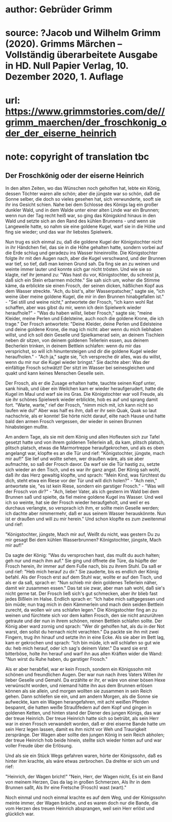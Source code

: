# author: Gebrüder Grimm
# source: ?Jacob und Wilhelm Grimm (2020). Grimms Märchen – Vollständig überarbeitete Ausgabe in HD. Null Papier Verlag, 10. Dezember 2020, 1. Auflage
# url: https://www.grimmstories.com/de//grimm_maerchen/der_froschkonig_oder_der_eiserne_heinrich
# note: copyright of translation tbc

## Der Froschkönig oder der eiserne Heinrich 

In den alten Zeiten, wo das Wünschen noch geholfen hat, lebte ein König,
dessen Töchter waren alle schön; aber die jüngste war so schön, daß die
Sonne selber, die doch so vieles gesehen hat, sich verwunderte, sooft
sie ihr ins Gesicht schien. Nahe bei dem Schlosse des Königs lag ein
großer dunkler Wald, und in dem Walde unter einer alten Linde war ein
Brunnen; wenn nun der Tag recht heiß war, so ging das Königskind hinaus
in den Wald und setzte sich an den Rand des kühlen Brunnens - und wenn
sie Langeweile hatte, so nahm sie eine goldene Kugel, warf sie in die
Höhe und fing sie wieder; und das war ihr liebstes Spielwerk.

Nun trug es sich einmal zu, daß die goldene Kugel der Königstochter
nicht in ihr Händchen fiel, das sie in die Höhe gehalten hatte, sondern
vorbei auf die Erde schlug und geradezu ins Wasser hineinrollte. Die
Königstochter folgte ihr mit den Augen nach, aber die Kugel verschwand,
und der Brunnen war tief, so tief, daß man keinen Grund sah. Da fing sie
an zu weinen und weinte immer lauter und konnte sich gar nicht trösten.
Und wie sie so klagte, rief ihr jemand zu: "Was hast du vor,
Königstochter, du schreist ja, daß sich ein Stein erbarmen möchte." Sie
sah sich um, woher die Stimme käme, da erblickte sie einen Frosch, der
seinen dicken, häßlichen Kopf aus dem Wasser streckte. "Ach, du
bist's, alter Wasserpatscher," sagte sie, "ich weine über meine
goldene Kugel, die mir in den Brunnen hinabgefallen ist." - "Sei still
und weine nicht," antwortete der Frosch, "ich kann wohl Rat schaffen,
aber was gibst du mir, wenn ich dein Spielwerk wieder heraufhole?" -
"Was du haben willst, lieber Frosch," sagte sie; "meine Kleider,
meine Perlen und Edelsteine, auch noch die goldene Krone, die ich
trage." Der Frosch antwortete: "Deine Kleider, deine Perlen und
Edelsteine und deine goldene Krone, die mag ich nicht: aber wenn du mich
liebhaben willst, und ich soll dein Geselle und Spielkamerad sein, an
deinem Tischlein neben dir sitzen, von deinem goldenen Tellerlein essen,
aus deinem Becherlein trinken, in deinem Bettlein schlafen: wenn du mir
das versprichst, so will ich hinuntersteigen und dir die goldene Kugel
wieder heraufholen." - "Ach ja," sagte sie, "ich verspreche dir
alles, was du willst, wenn du mir nur die Kugel wieder bringst." Sie
dachte aber: Was der einfältige Frosch schwätzt! Der sitzt im Wasser bei
seinesgleichen und quakt und kann keines Menschen Geselle sein.

Der Frosch, als er die Zusage erhalten hatte, tauchte seinen Kopf unter,
sank hinab, und über ein Weilchen kam er wieder heraufgerudert, hatte
die Kugel im Maul und warf sie ins Gras. Die Königstochter war voll
Freude, als sie ihr schönes Spielwerk wieder erblickte, hob es auf und
sprang damit fort. "Warte, warte," rief der Frosch, "nimm mich mit,
ich kann nicht so laufen wie du!" Aber was half es ihm, daß er ihr sein
Quak, Quak so laut nachschrie, als er konnte! Sie hörte nicht darauf,
eilte nach Hause und hatte bald den armen Frosch vergessen, der wieder
in seinen Brunnen hinabsteigen mußte.

Am andern Tage, als sie mit dem König und allen Hofleuten sich zur Tafel
gesetzt hatte und von ihrem goldenen Tellerlein aß, da kam, plitsch
platsch, plitsch platsch, etwas die Marmortreppe heraufgekrochen, und
als es oben angelangt war, klopfte es an die Tür und rief:
"Königstochter, jüngste, mach mir auf!" Sie lief und wollte sehen, wer
draußen wäre, als sie aber aufmachte, so saß der Frosch davor. Da warf
sie die Tür hastig zu, setzte sich wieder an den Tisch, und es war ihr
ganz angst. Der König sah wohl, daß ihr das Herz gewaltig klopfte, und
sprach: "Mein Kind, was fürchtest du dich, steht etwa ein Riese vor der
Tür und will dich holen?" - "Ach nein," antwortete sie, "es ist kein
Riese, sondern ein garstiger Frosch." - "Was will der Frosch von
dir?" - "Ach, lieber Vater, als ich gestern im Wald bei dem Brunnen
saß und spielte, da fiel meine goldene Kugel ins Wasser. Und weil ich so
weinte, hat sie der Frosch wieder heraufgeholt, und weil er es durchaus
verlangte, so versprach ich ihm, er sollte mein Geselle werden; ich
dachte aber nimmermehr, daß er aus seinem Wasser herauskönnte. Nun ist
er draußen und will zu mir herein." Und schon klopfte es zum zweitenmal
und rief:

"Königstochter, jüngste,
Mach mir auf,
Weißt du nicht, was gestern
Du zu mir gesagt
Bei dem kühlen Wasserbrunnen?
Königstochter, jüngste,
Mach mir auf!"

Da sagte der König: "Was du versprochen hast, das mußt du auch halten;
geh nur und mach ihm auf." Sie ging und öffnete die Türe, da hüpfte der
Frosch herein, ihr immer auf dem Fuße nach, bis zu ihrem Stuhl. Da saß
er und rief: "Heb mich herauf zu dir." Sie zauderte, bis es endlich
der König befahl. Als der Frosch erst auf dem Stuhl war, wollte er auf
den Tisch, und als er da saß, sprach er: "Nun schieb mir dein goldenes
Tellerlein näher, damit wir zusammen essen." Das tat sie zwar, aber man
sah wohl, daß sie's nicht gerne tat. Der Frosch ließ sich's gut
schmecken, aber ihr blieb fast jedes Bißlein im Halse. Endlich sprach
er: "Ich habe mich sattgegessen und bin müde; nun trag mich in dein
Kämmerlein und mach dein seiden Bettlein zurecht, da wollen wir uns
schlafen legen." Die Königstochter fing an zu weinen und fürchtete sich
vor dem kalten Frosch, den sie nicht anzurühren getraute und der nun in
ihrem schönen, reinen Bettlein schlafen sollte. Der König aber ward
zornig und sprach: "Wer dir geholfen hat, als du in der Not warst, den
sollst du hernach nicht verachten." Da packte sie ihn mit zwei Fingern,
trug ihn hinauf und setzte ihn in eine Ecke. Als sie aber im Bett lag,
kam er gekrochen und sprach: "Ich bin müde, ich will schlafen so gut
wie du: heb mich herauf, oder ich sag's deinem Vater." Da ward sie
erst bitterböse, holte ihn herauf und warf ihn aus allen Kräften wider
die Wand: "Nun wirst du Ruhe haben, du garstiger Frosch."

Als er aber herabfiel, war er kein Frosch, sondern ein Königssohn mit
schönen und freundlichen Augen. Der war nun nach ihres Vaters Willen ihr
lieber Geselle und Gemahl. Da erzählte er ihr, er wäre von einer bösen
Hexe verwünscht worden, und niemand hätte ihn aus dem Brunnen erlösen
können als sie allein, und morgen wollten sie zusammen in sein Reich
gehen. Dann schliefen sie ein, und am andern Morgen, als die Sonne sie
aufweckte, kam ein Wagen herangefahren, mit acht weißen Pferden
bespannt, die hatten weiße Straußfedern auf dem Kopf und gingen in
goldenen Ketten, und hinten stand der Diener des jungen Königs, das war
der treue Heinrich. Der treue Heinrich hatte sich so betrübt, als sein
Herr war in einen Frosch verwandelt worden, daß er drei eiserne Bande
hatte um sein Herz legen lassen, damit es ihm nicht vor Weh und
Traurigkeit zerspränge. Der Wagen aber sollte den jungen König in sein
Reich abholen; der treue Heinrich hob beide hinein, stellte sich wieder
hinten auf und war voller Freude über die Erlösung.

Und als sie ein Stück Wegs gefahren waren, hörte der Königssohn, daß es
hinter ihm krachte, als wäre etwas zerbrochen. Da drehte er sich um und
rief:

"Heinrich, der Wagen bricht!"
"Nein, Herr, der Wagen nicht,
Es ist ein Band von meinem Herzen,
Das da lag in großen Schmerzen,
Als Ihr in dem Brunnen saßt,
Als Ihr eine Fretsche (Frosch) wast (wart)."

Noch einmal und noch einmal krachte es auf dem Weg, und der Königssohn
meinte immer, der Wagen bräche, und es waren doch nur die Bande, die vom
Herzen des treuen Heinrich absprangen, weil sein Herr erlöst und
glücklich war.
